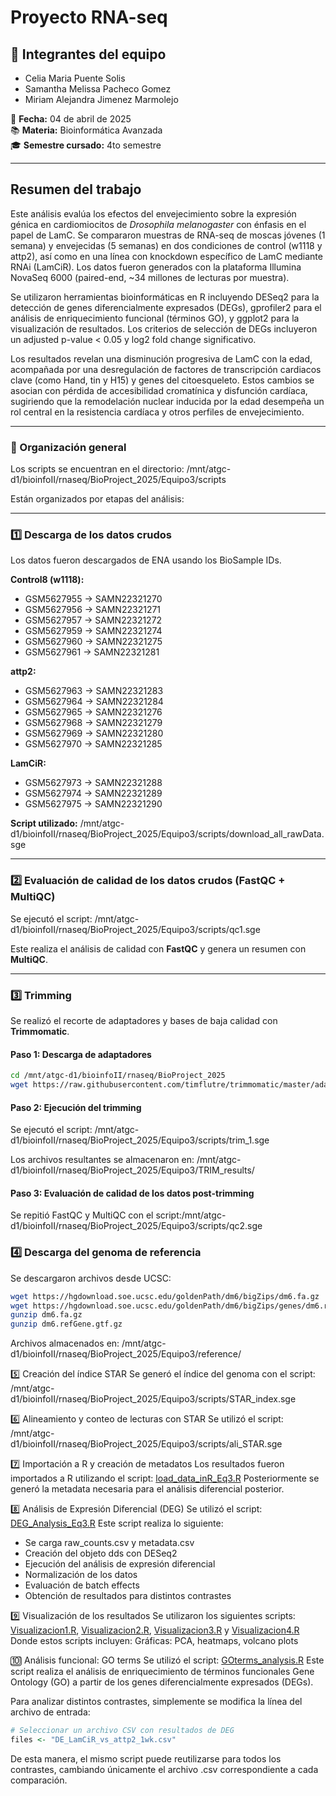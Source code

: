# Proyecto RNA-seq

## 👥 Integrantes del equipo
- Celia Maria Puente Solis  
- Samantha Melissa Pacheco Gomez  
- Miriam Alejandra Jimenez Marmolejo  

📅 **Fecha:** 04 de abril de 2025  
📚 **Materia:** Bioinformática Avanzada  
🎓 **Semestre cursado:** 4to semestre  

---

## Resumen del trabajo

Este análisis evalúa los efectos del envejecimiento sobre la expresión génica en cardiomiocitos de *Drosophila melanogaster* con énfasis en el papel de LamC. Se compararon muestras de RNA-seq de moscas jóvenes (1 semana) y envejecidas (5 semanas) en dos condiciones de control (w1118 y attp2), así como en una línea con knockdown específico de LamC mediante RNAi (LamCiR). Los datos fueron generados con la plataforma Illumina NovaSeq 6000 (paired-end, \~34 millones de lecturas por muestra).

Se utilizaron herramientas bioinformáticas en R incluyendo DESeq2 para la detección de genes diferencialmente expresados (DEGs), gprofiler2 para el análisis de enriquecimiento funcional (términos GO), y ggplot2 para la visualización de resultados. Los criterios de selección de DEGs incluyeron un adjusted p-value \< 0.05 y log2 fold change significativo.

Los resultados revelan una disminución progresiva de LamC con la edad, acompañada por una desregulación de factores de transcripción cardiacos clave (como Hand, tin y H15) y genes del citoesqueleto. Estos cambios se asocian con pérdida de accesibilidad cromatínica y disfunción cardíaca, sugiriendo que la remodelación nuclear inducida por la edad desempeña un rol central en la resistencia cardíaca y otros perfiles de envejecimiento.

---

### 📁 Organización general

Los scripts se encuentran en el directorio:
/mnt/atgc-d1/bioinfoII/rnaseq/BioProject_2025/Equipo3/scripts




Están organizados por etapas del análisis:

---

### 1️⃣ Descarga de los datos crudos

Los datos fueron descargados de ENA usando los BioSample IDs.

**Control8 (w1118):**
- GSM5627955 → SAMN22321270  
- GSM5627956 → SAMN22321271  
- GSM5627957 → SAMN22321272  
- GSM5627959 → SAMN22321274  
- GSM5627960 → SAMN22321275  
- GSM5627961 → SAMN22321281  

**attp2:**
- GSM5627963 → SAMN22321283  
- GSM5627964 → SAMN22321284  
- GSM5627965 → SAMN22321276  
- GSM5627968 → SAMN22321279  
- GSM5627969 → SAMN22321280  
- GSM5627970 → SAMN22321285  

**LamCiR:**
- GSM5627973 → SAMN22321288  
- GSM5627974 → SAMN22321289  
- GSM5627975 → SAMN22321290  

**Script utilizado:**
/mnt/atgc-d1/bioinfoII/rnaseq/BioProject_2025/Equipo3/scripts/download_all_rawData.sge


---

### 2️⃣ Evaluación de calidad de los datos crudos (FastQC + MultiQC)

Se ejecutó el script:
/mnt/atgc-d1/bioinfoII/rnaseq/BioProject_2025/Equipo3/scripts/qc1.sge

Este realiza el análisis de calidad con **FastQC** y genera un resumen con **MultiQC**.

---

### 3️⃣ Trimming

Se realizó el recorte de adaptadores y bases de baja calidad con **Trimmomatic**.

#### Paso 1: Descarga de adaptadores

```bash
cd /mnt/atgc-d1/bioinfoII/rnaseq/BioProject_2025
wget https://raw.githubusercontent.com/timflutre/trimmomatic/master/adapters/TruSeq3-PE-2.fa
```

#### Paso 2: Ejecución del trimming
Se ejecutó el script: /mnt/atgc-d1/bioinfoII/rnaseq/BioProject_2025/Equipo3/scripts/trim_1.sge

Los archivos resultantes se almacenaron en: /mnt/atgc-d1/bioinfoII/rnaseq/BioProject_2025/Equipo3/TRIM_results/

#### Paso 3: Evaluación de calidad de los datos post-trimming
Se repitió FastQC y MultiQC con el script:/mnt/atgc-d1/bioinfoII/rnaseq/BioProject_2025/Equipo3/scripts/qc2.sge

###  4️⃣ Descarga del genoma de referencia
Se descargaron archivos desde UCSC:
```bash
wget https://hgdownload.soe.ucsc.edu/goldenPath/dm6/bigZips/dm6.fa.gz
wget https://hgdownload.soe.ucsc.edu/goldenPath/dm6/bigZips/genes/dm6.refGene.gtf.gz
gunzip dm6.fa.gz
gunzip dm6.refGene.gtf.gz
```
Archivos almacenados en:
/mnt/atgc-d1/bioinfoII/rnaseq/BioProject_2025/Equipo3/reference/

5️⃣ Creación del índice STAR
Se generó el índice del genoma con el script:
/mnt/atgc-d1/bioinfoII/rnaseq/BioProject_2025/Equipo3/scripts/STAR_index.sge

6️⃣ Alineamiento y conteo de lecturas con STAR
Se utilizó el script:
/mnt/atgc-d1/bioinfoII/rnaseq/BioProject_2025/Equipo3/scripts/ali_STAR.sge


7️⃣ Importación a R y creación de metadatos
Los resultados fueron importados a R utilizando el script: [load_data_inR_Eq3.R](https://github.com/celiapuente/Proyecto_RNA-seq/blob/main/scripts_R/load_data_inR_Eq3.R)
Posteriormente se generó la metadata necesaria para el análisis diferencial posterior.

8️⃣ Análisis de Expresión Diferencial (DEG)
Se utilizó el script: [DEG_Analysis_Eq3.R](https://github.com/celiapuente/Proyecto_RNA-seq/blob/main/scripts_R/DEG_Analysis_Eq3.R)
Este script realiza lo siguiente:
- Se carga raw_counts.csv y metadata.csv
- Creación del objeto dds con DESeq2
- Ejecución del análisis de expresión diferencial
- Normalización de los datos
- Evaluación de batch effects
- Obtención de resultados para distintos contrastes

9️⃣ Visualización de los resultados
Se utilizaron los siguientes scripts: [Visualizacion1.R](https://github.com/celiapuente/Proyecto_RNA-seq/blob/main/scripts_R/Visualizacion1.R), [Visualizacion2.R](https://github.com/celiapuente/Proyecto_RNA-seq/blob/main/scripts_R/Visualizacion2.R), [Visualizacion3.R](https://github.com/celiapuente/Proyecto_RNA-seq/blob/main/scripts_R/Visualizacion3.R) y [Visualizacion4.R](https://github.com/celiapuente/Proyecto_RNA-seq/blob/main/scripts_R/Visualizacion4.R)
Donde estos scripts incluyen:
Gráficas: PCA, heatmaps, volcano plots

🔟 Análisis funcional: GO terms
Se utilizó el script: [GOterms_analysis.R](https://github.com/celiapuente/Proyecto_RNA-seq/blob/main/scripts_R/go_terms.R)
Este script realiza el análisis de enriquecimiento de términos funcionales Gene Ontology (GO) a partir de los genes diferencialmente expresados (DEGs).

Para analizar distintos contrastes, simplemente se modifica la línea del archivo de entrada:
```R
# Seleccionar un archivo CSV con resultados de DEG
files <- "DE_LamCiR_vs_attp2_1wk.csv"
```
De esta manera, el mismo script puede reutilizarse para todos los contrastes, cambiando únicamente el archivo .csv correspondiente a cada comparación.

